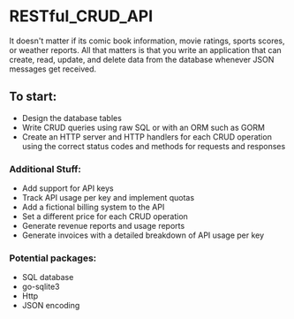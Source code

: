 # RESTful_CRUD_API

It doesn't matter if its comic book information, movie ratings, sports scores, or weather reports. All that matters is that you write an application that can create, read, update, and delete data from the database whenever JSON messages get received.

## To start:

- Design the database tables
- Write CRUD queries using raw SQL or with an ORM such as GORM
- Create an HTTP server and HTTP handlers for each CRUD operation using the correct status codes and methods for requests and responses
  
### Additional Stuff:

- Add support for API keys
- Track API usage per key and implement quotas
- Add a fictional billing system to the API
- Set a different price for each CRUD operation
- Generate revenue reports and usage reports
- Generate invoices with a detailed breakdown of API usage per key

### Potential packages:

- SQL database
- go-sqlite3
- Http
- JSON encoding


